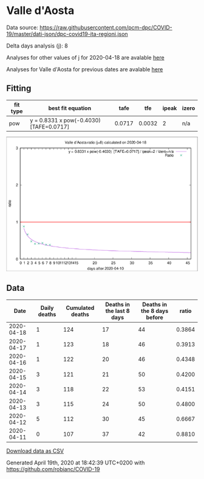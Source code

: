 # Valle d'Aosta

Data source: https://raw.githubusercontent.com/pcm-dpc/COVID-19/master/dati-json/dpc-covid19-ita-regioni.json

Delta days analysis (j): 8

Analyses for other values of j for 2020-04-18 are avalable [here](../2020-04-18/README.md)

Analyses for Valle d'Aosta for previous dates are avalable [here](../README.md)

## Fitting 
|fit type|best fit equation|tafe|tfe|ipeak|izero|
|-------|-----|--------|------|---|---|
|pow|y = 0.8331 x pow(-0.4030)  [TAFE=0.0717]|0.0717|0.0032|2|n/a|

![Plot](COVID-19_valle_d'aosta_j8_2020-04-18.png)

## Data
|Date|Daily deaths|Cumulated deaths|Deaths in the last 8 days|Deaths in the 8 days before|ratio|
|----|----------|-----------|-------|--------------------|-----|
|2020-04-18|1|124|17|44|0.3864|
|2020-04-17|1|123|18|46|0.3913|
|2020-04-16|1|122|20|46|0.4348|
|2020-04-15|3|121|21|50|0.4200|
|2020-04-14|3|118|22|53|0.4151|
|2020-04-13|3|115|24|50|0.4800|
|2020-04-12|5|112|30|45|0.6667|
|2020-04-11|0|107|37|42|0.8810|

[Download data as CSV](COVID-19_valle_d'aosta_j8_2020-04-18.csv)

Generated April 19th, 2020 at 18:42:39 UTC+0200 with https://github.com/robianc/COVID-19
